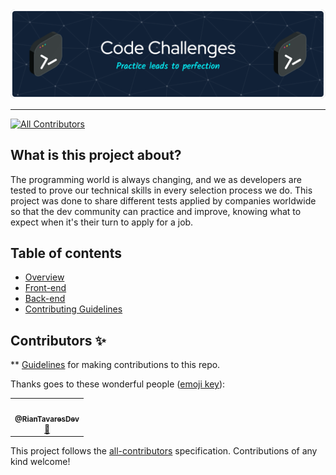 <div align="center">
  <a href="https://github.com/RianTavares/code-challenges" alt="Code Challenges">
    <img src="./assets/images/github-header-image.png">
  </a>
</div>

<hr />

<!-- ALL-CONTRIBUTORS-BADGE:START - Do not remove or modify this section -->
[![All Contributors](https://img.shields.io/badge/all_contributors-1-orange.svg?style=flat-square)](#contributors-)
<!-- ALL-CONTRIBUTORS-BADGE:END -->

## What is this project about?
The programming world is always changing, and we as developers are tested to prove our technical skills in every selection process we do.
This project was done to share different tests applied by companies worldwide so that the dev community can practice and improve, knowing what to expect when it's their turn to apply for a job.

## Table of contents

- [Overview](#what-is-this-project-about)
- [Front-end](./front-end)
- [Back-end](./back-end)
- [Contributing Guidelines](./.github/CONTRIBUTING.md)

## Contributors ✨

** [Guidelines](./.github/CONTRIBUTING.md) for making contributions to this repo.

Thanks goes to these wonderful people ([emoji key](https://allcontributors.org/docs/en/emoji-key)):

<!-- ALL-CONTRIBUTORS-LIST:START - Do not remove or modify this section -->
<!-- prettier-ignore-start -->
<!-- markdownlint-disable -->
<table>
  <tr>
    <td align="center"><a href="https://riantavares.dev/"><img src="https://avatars.githubusercontent.com/u/8935295?v=4?s=100" width="100px;" alt=""/><br /><sub><b>@RianTavaresDev</b></sub></a><br /><a href="https://github.com/RianTavares/code-challenges/commits?author=RianTavares" title="Documentation">📖</a></td>
  </tr>
</table>

<!-- markdownlint-restore -->
<!-- prettier-ignore-end -->

<!-- ALL-CONTRIBUTORS-LIST:END -->

This project follows the [all-contributors](https://github.com/all-contributors/all-contributors) specification. Contributions of any kind welcome!